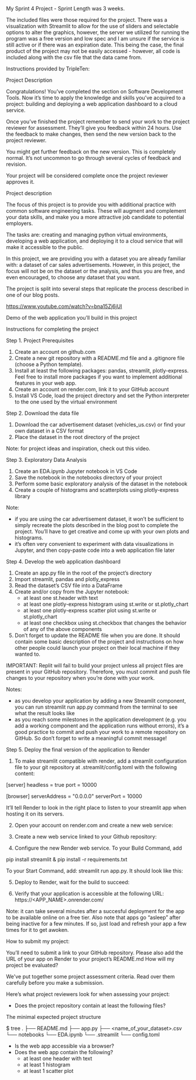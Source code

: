 My Sprint 4 Project - Sprint Length was 3 weeks.

The included files were those required for the project. There was a visualization with Streamlit to allow for the use of sliders and selectable options to alter the graphics, however, the server we utilized for running the program was a free version and low spec and I am unsure if the service is still active or if there was an expiration date. This being the case, the final product of the project may not be easily accessed - however, all code is included along with the csv file that the data came from.

Instructions provided by TripleTen:

Project Description

Congratulations! You’ve completed the section on Software Development Tools. Now it’s time to apply the knowledge and skills you’ve acquired to a project: building and deploying a web application dashboard to a cloud service.

Once you’ve finished the project remember to send your work to the project reviewer for assessment. They’ll give you feedback within 24 hours. Use the feedback to make changes, then send the new version back to the project reviewer.

You might get further feedback on the new version. This is completely normal. It’s not uncommon to go through several cycles of feedback and revision.

Your project will be considered complete once the project reviewer approves it.

Project description

The focus of this project is to provide you with additional practice with common software engineering tasks. These will augment and complement your data skills, and make you a more attractive job candidate to potential employers.

The tasks are: creating and managing python virtual environments, developing a web application, and deploying it to a cloud service that will make it accessible to the public.

In this project, we are providing you with a dataset you are already familiar with: a dataset of car sales advertisements. However, in this project, the focus will not be on the dataset or the analysis, and thus you are free, and even encouraged, to choose any dataset that you want.

The project is split into several steps that replicate the process described in one of our blog posts.

https://www.youtube.com/watch?v=bna15Zj6jUI

Demo of the web application you’ll build in this project

Instructions for completing the project

Step 1. Project Prerequisites
1. Create an account on github.com
2. Create a new git repository with a README.md file and a .gitignore file (choose a Python template).
3. Install at least the following packages: pandas, streamlit, plotly-express. Feel free to install more packages if you want to implement additional features in your web app.
4. Create an account on render.com, link it to your GitHub account
5. Install VS Code, load the project directory and set the Python interpreter to the one used by the virtual environment

Step 2. Download the data file
1. Download the car advertisement dataset (vehicles_us.csv) or find your own dataset in a CSV format
2. Place the dataset in the root directory of the project

Note: for project ideas and inspiration, check out this video.

Step 3. Exploratory Data Analysis
1. Create an EDA.ipynb Jupyter notebook in VS Code
2. Save the notebook in the notebooks directory of your project
3. Perform some basic exploratory analysis of the dataset in the notebook
4. Create a couple of histograms and scatterplots using plotly-express library

Note:
- if you are using the car advertisement dataset, it won’t be sufficient to simply recreate the plots described in the blog post to complete the project. You’ll have to get creative and come up with your own plots and histograms.
- it’s often very convenient to experiment with data visualizations in Jupyter, and then copy-paste code into a web application file later

Step 4. Develop the web application dashboard
1. Create an app.py file in the root of the project’s directory
2. Import streamlit, pandas and plotly_express
3. Read the dataset’s CSV file into a DataFrame
4. Create and/or copy from the Jupyter notebook:
    - at least one st.header with text
    - at least one plotly-express histogram using st.write or st.plotly_chart
    - at least one plotly-express scatter plot using st.write or st.plotly_chart
    - at least one checkbox using st.checkbox that changes the behavior of any of the above components
5. Don’t forget to update the README file when you are done. It should contain some basic description of the project and instructions on how other people could launch your project on their local machine if they wanted to.

IMPORTANT: Replit will fail to build your project unless all project files are present in your GitHub repository. Therefore, you must commit and push file changes to your repository when you’re done with your work.

Notes:
- as you develop your application by adding a new Streamlit component, you can run streamlit run app.py command from the terminal to see what the result looks like
- as you reach some milestones in the application development (e.g. you add a working component and the application runs without errors), it’s a good practice to commit and push your work to a remote repository on GitHub. So don’t forget to write a meaningful commit message!

Step 5. Deploy the final version of the application to Render

1. To make streamlit compatible with render, add a streamlit configuration file to your git repository at .streamlit/config.toml with the following content:

[server]
headless = true
port = 10000

[browser]
serverAddress = "0.0.0.0"
serverPort = 10000 

It’ll tell Render to look in the right place to listen to your streamlit app when hosting it on its servers.

2. Open your account on render.com and create a new web service:

3. Create a new web service linked to your Github repository:

4. Configure the new Render web service. To your Build Command, add

pip install streamlit & pip install -r requirements.txt 

To your Start Command, add: streamlit run app.py. It should look like this:

5. Deploy to Render, wait for the build to succeed:

6. Verify that your application is accessible at the following URL: https://<APP_NAME>.onrender.com/

Note: it can take several minutes after a succesful deployment for the app to be available online on a free tier. Also note that apps go “asleep” after being inactive for a few minutes. If so, just load and refresh your app a few times for it to get awoken.

How to submit my project:

You’ll need to submit a link to your GitHub repository. Please also add the URL of your app on Render to your project’s README.md
How will my project be evaluated?

We've put together some project assessment criteria. Read over them carefully before you make a submission.

Here’s what project reviewers look for when assessing your project:
- Does the project repository contain at least the following files?

The minimal expected project structure

$ tree
.
├── README.md
├── app.py
├── <name_of_your_dataset>.csv
└── notebooks
    └── EDA.ipynb
└── .streamlit
    └── config.toml 

- Is the web app accessible via a browser?
- Does the web app contain the following?
    - at least one header with text
    - at least 1 histogram
    - at least 1 scatter plot